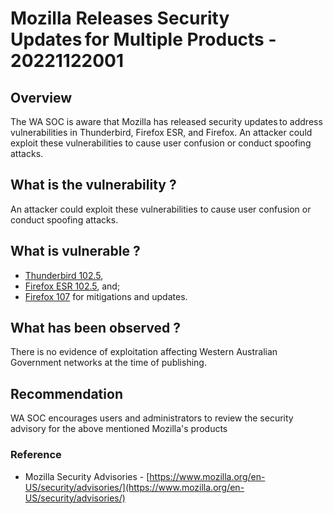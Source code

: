 # Mozilla Releases Security Updates for Multiple Products - 20221122001

## Overview

The WA SOC is aware that Mozilla has released security updates to address vulnerabilities in Thunderbird, Firefox ESR, and Firefox. An attacker could exploit these vulnerabilities to cause user confusion or conduct spoofing attacks.

## What is the vulnerability ?

An attacker could exploit these vulnerabilities to cause user confusion or conduct spoofing attacks.

## What is vulnerable ?

* [Thunderbird 102.5](https://www.mozilla.org/en-US/security/advisories/mfsa2022-49/),
* [Firefox ESR 102.5](https://www.mozilla.org/en-US/security/advisories/mfsa2022-48/), and;
* [Firefox 107](https://www.mozilla.org/en-US/security/advisories/mfsa2022-47/) for mitigations and updates.

## What has been observed ?

There is no evidence of exploitation affecting Western Australian Government networks at the time of publishing.

## Recommendation

WA SOC encourages users and administrators to review the security advisory for the above mentioned Mozilla's products

### Reference

* Mozilla Security Advisories - [https://www.mozilla.org/en-US/security/advisories/](https://www.mozilla.org/en-US/security/advisories/)
